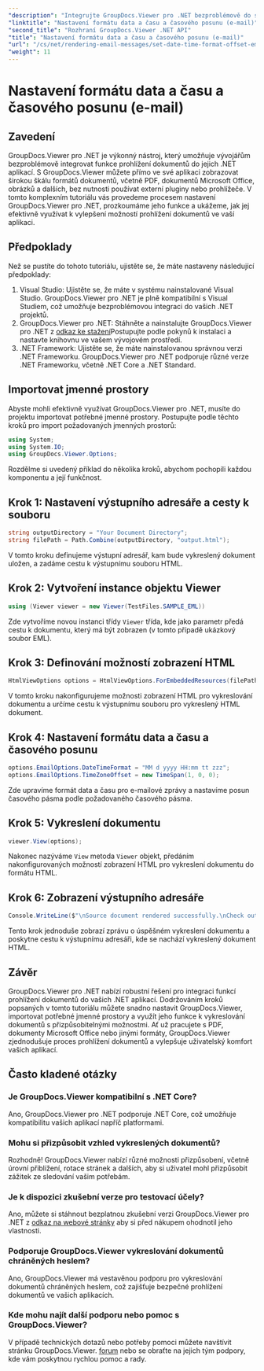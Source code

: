 ```yaml
---
"description": "Integrujte GroupDocs.Viewer pro .NET bezproblémově do svých aplikací a získejte výkonné funkce prohlížení dokumentů. Vylepšete uživatelský zážitek pomocí přizpůsobitelných možností."
"linktitle": "Nastavení formátu data a času a časového posunu (e-mail)"
"second_title": "Rozhraní GroupDocs.Viewer .NET API"
"title": "Nastavení formátu data a času a časového posunu (e-mail)"
"url": "/cs/net/rendering-email-messages/set-date-time-format-offset-email/"
"weight": 11
---
```


# Nastavení formátu data a času a časového posunu (e-mail)


## Zavedení
GroupDocs.Viewer pro .NET je výkonný nástroj, který umožňuje vývojářům bezproblémově integrovat funkce prohlížení dokumentů do jejich .NET aplikací. S GroupDocs.Viewer můžete přímo ve své aplikaci zobrazovat širokou škálu formátů dokumentů, včetně PDF, dokumentů Microsoft Office, obrázků a dalších, bez nutnosti používat externí pluginy nebo prohlížeče. V tomto komplexním tutoriálu vás provedeme procesem nastavení GroupDocs.Viewer pro .NET, prozkoumáme jeho funkce a ukážeme, jak jej efektivně využívat k vylepšení možností prohlížení dokumentů ve vaší aplikaci.
## Předpoklady
Než se pustíte do tohoto tutoriálu, ujistěte se, že máte nastaveny následující předpoklady:
1. Visual Studio: Ujistěte se, že máte v systému nainstalované Visual Studio. GroupDocs.Viewer pro .NET je plně kompatibilní s Visual Studiem, což umožňuje bezproblémovou integraci do vašich .NET projektů.
2. GroupDocs.Viewer pro .NET: Stáhněte a nainstalujte GroupDocs.Viewer pro .NET z [odkaz ke stažení](https://releases.groupdocs.com/viewer/net/)Postupujte podle pokynů k instalaci a nastavte knihovnu ve vašem vývojovém prostředí.
3. .NET Framework: Ujistěte se, že máte nainstalovanou správnou verzi .NET Frameworku. GroupDocs.Viewer pro .NET podporuje různé verze .NET Frameworku, včetně .NET Core a .NET Standard.

## Importovat jmenné prostory
Abyste mohli efektivně využívat GroupDocs.Viewer pro .NET, musíte do projektu importovat potřebné jmenné prostory. Postupujte podle těchto kroků pro import požadovaných jmenných prostorů:

```csharp
using System;
using System.IO;
using GroupDocs.Viewer.Options;
```


Rozdělme si uvedený příklad do několika kroků, abychom pochopili každou komponentu a její funkčnost.
## Krok 1: Nastavení výstupního adresáře a cesty k souboru
```csharp
string outputDirectory = "Your Document Directory";
string filePath = Path.Combine(outputDirectory, "output.html");
```
V tomto kroku definujeme výstupní adresář, kam bude vykreslený dokument uložen, a zadáme cestu k výstupnímu souboru HTML.
## Krok 2: Vytvoření instance objektu Viewer
```csharp
using (Viewer viewer = new Viewer(TestFiles.SAMPLE_EML))
```
Zde vytvoříme novou instanci třídy `Viewer` třída, kde jako parametr předá cestu k dokumentu, který má být zobrazen (v tomto případě ukázkový soubor EML).
## Krok 3: Definování možností zobrazení HTML
```csharp
HtmlViewOptions options = HtmlViewOptions.ForEmbeddedResources(filePath);
```
V tomto kroku nakonfigurujeme možnosti zobrazení HTML pro vykreslování dokumentu a určíme cestu k výstupnímu souboru pro vykreslený HTML dokument.
## Krok 4: Nastavení formátu data a času a časového posunu
```csharp
options.EmailOptions.DateTimeFormat = "MM d yyyy HH:mm tt zzz";
options.EmailOptions.TimeZoneOffset = new TimeSpan(1, 0, 0);
```
Zde upravíme formát data a času pro e-mailové zprávy a nastavíme posun časového pásma podle požadovaného časového pásma.
## Krok 5: Vykreslení dokumentu
```csharp
viewer.View(options);
```
Nakonec nazýváme `View` metoda `Viewer` objekt, předáním nakonfigurovaných možností zobrazení HTML pro vykreslení dokumentu do formátu HTML.
## Krok 6: Zobrazení výstupního adresáře
```csharp
Console.WriteLine($"\nSource document rendered successfully.\nCheck output in {outputDirectory}.");
```
Tento krok jednoduše zobrazí zprávu o úspěšném vykreslení dokumentu a poskytne cestu k výstupnímu adresáři, kde se nachází vykreslený dokument HTML.

## Závěr
GroupDocs.Viewer pro .NET nabízí robustní řešení pro integraci funkcí prohlížení dokumentů do vašich .NET aplikací. Dodržováním kroků popsaných v tomto tutoriálu můžete snadno nastavit GroupDocs.Viewer, importovat potřebné jmenné prostory a využít jeho funkce k vykreslování dokumentů s přizpůsobitelnými možnostmi. Ať už pracujete s PDF, dokumenty Microsoft Office nebo jinými formáty, GroupDocs.Viewer zjednodušuje proces prohlížení dokumentů a vylepšuje uživatelský komfort vašich aplikací.
## Často kladené otázky
### Je GroupDocs.Viewer kompatibilní s .NET Core?
Ano, GroupDocs.Viewer pro .NET podporuje .NET Core, což umožňuje kompatibilitu vašich aplikací napříč platformami.
### Mohu si přizpůsobit vzhled vykreslených dokumentů?
Rozhodně! GroupDocs.Viewer nabízí různé možnosti přizpůsobení, včetně úrovní přiblížení, rotace stránek a dalších, aby si uživatel mohl přizpůsobit zážitek ze sledování vašim potřebám.
### Je k dispozici zkušební verze pro testovací účely?
Ano, můžete si stáhnout bezplatnou zkušební verzi GroupDocs.Viewer pro .NET z [odkaz na webové stránky](https://releases.groupdocs.com/viewer/net/) aby si před nákupem ohodnotil jeho vlastnosti.
### Podporuje GroupDocs.Viewer vykreslování dokumentů chráněných heslem?
Ano, GroupDocs.Viewer má vestavěnou podporu pro vykreslování dokumentů chráněných heslem, což zajišťuje bezpečné prohlížení dokumentů ve vašich aplikacích.
### Kde mohu najít další podporu nebo pomoc s GroupDocs.Viewer?
V případě technických dotazů nebo potřeby pomoci můžete navštívit stránku GroupDocs.Viewer. [forum](https://forum.groupdocs.com/c/viewer/9) nebo se obraťte na jejich tým podpory, kde vám poskytnou rychlou pomoc a rady.